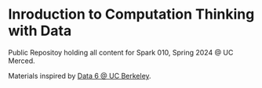 # Inroduction to Computation Thinking with Data


Public Repositoy holding all content for Spark 010, Spring 2024 @ UC Merced.


Materials inspired by [Data 6  @ UC Berkeley](https://github.com/data-6-berkeley/su22).
